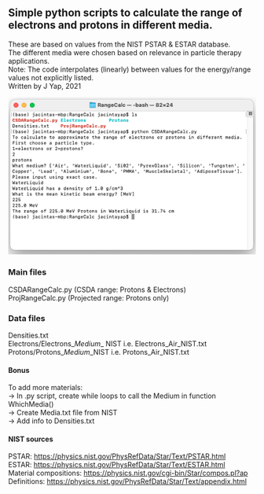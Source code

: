 ## Simple python scripts to calculate the range of electrons and protons in different media.

These are based on values from the NIST PSTAR & ESTAR database. \
The different media were chosen based on relevance in particle therapy applications. \
Note: The code interpolates (linearly) between values for the energy/range values not explicitly listed. \
Written by J Yap, 2021

![Terminal](https://github.com/jacyap/RangeCalc_ProtonsElectrons/blob/main/RangeCalc.png)

### Main files

CSDARangeCalc.py (CSDA range: Protons & Electrons) \
ProjRangeCalc.py (Projected range: Protons only)

### Data files
Densities.txt \
Electrons/Electrons_*Medium*_ NIST i.e. Electrons_Air_NIST.txt \
Protons/Protons_*Medium*_NIST i.e. Protons_Air_NIST.txt 

#### Bonus
To add more materials: \
-> In .py script, create while loops to call the Medium in function WhichMedia() \
-> Create Media.txt file from NIST \
-> Add info to Densities.txt


#### NIST sources

PSTAR: https://physics.nist.gov/PhysRefData/Star/Text/PSTAR.html \
ESTAR: https://physics.nist.gov/PhysRefData/Star/Text/ESTAR.html \
Material compositions: https://physics.nist.gov/cgi-bin/Star/compos.pl?ap \
Definitions: https://physics.nist.gov/PhysRefData/Star/Text/appendix.html
